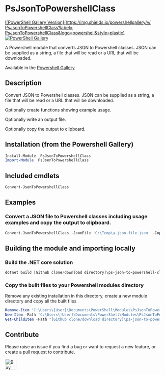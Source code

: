 # PsJsonToPowershellClass

[![PowerShell Gallery Version](https://img.shields.io/powershellgallery/v/ PsJsonToPowershellClass?label= PsJsonToPowershellClass&logo=powershell&style=plastic)](https://www.powershellgallery.com/packages/PsJsonToPowershellClass)
[![PowerShell Gallery](https://img.shields.io/powershellgallery/dt/PsJsonToPowershellClass?style=plastic)](https://www.powershellgallery.com/packages/PsJsonToPowershellClass)

A Powershell module that converts JSON to Powershell classes. JSON can be supplied as a string, a file that will be read or a URL that will be downloaded.

Available in the [Powershell Gallery](https://www.powershellgallery.com/packages/PsJsonToPowershellClass)

## Description
Convert JSON to Powershell classes. JSON can be supplied as a string, a file that will be read or a URL that will be downloaded.

Optionally create functions showing example usage.

Optionally write an output file.

Optionally copy the output to clipboard.

## Installation (from the Powershell Gallery)

```powershell
Install-Module  PsJsonToPowershellClass
Import-Module  PsJsonToPowershellClass
```

## Included cmdlets

```powershell
Convert-JsonToPowershellClass
```

## Examples

### Convert a JSON file to Powershell classes including usage examples and copy the output to clipboard.

```powershell
Convert-JsonToPowershellClass -JsonFile 'C:\Temp\a-json-file.json' -CopyToClipboard -IncludeExamples
```

## Building the module and importing locally

### Build the .NET core solution

```powershell
dotnet build [Github clone/download directory]\ps-json-to-powershell-class\src\PsJsonToPowershellClass\PsJsonToPowershellClass.csproj
```

### Copy the built files to your Powershell modules directory

Remove any existing installation in this directory, create a new module directory and copy all the built files.

```powershell
Remove-Item "C:\Users\[User]\Documents\PowerShell\Modules\PsJsonToPowershellClass" -Recurse -Force -ErrorAction SilentlyContinue
New-Item -Path 'C:\Users\[User]\Documents\PowerShell\Modules\PsJsonToPowershellClass' -ItemType Directory
Get-ChildItem -Path "[Github clone/download directory]\ps-json-to-powershell-class\src\PsJsonToPowershellClass\bin\Debug\net6.0\" | Copy-Item -Destination "C:\Users\[User]\Documents\PowerShell\Modules\PsJsonToPowershellClass" -Recurse
```

## Contribute

Please raise an issue if you find a bug or want to request a new feature, or create a pull request to contribute.

<a href='https://ko-fi.com/K3K22CEIT' target='_blank'><img height='36' style='border:0px;height:36px;' src='https://cdn.ko-fi.com/cdn/kofi4.png?v=2' border='0' alt='Buy Me a Coffee at ko-fi.com' /></a>
